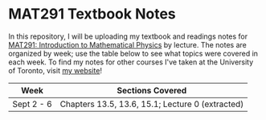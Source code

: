 # MAT291 Textbook Notes
In this repository, I will be uploading my textbook and readings notes for [MAT291: Introduction to Mathematical Physics](https://engineering.calendar.utoronto.ca/course/mat291h1) by lecture. The notes are organized by week; use the table below to see what topics were covered in each week. To find my notes for other courses I've taken at the University of Toronto, visit [my website](https://arnav-patil-12.github.io/notes/)!

| Week | Sections Covered |
|-------------|----------------|
| Sept 2 - 6 | Chapters 13.5, 13.6, 15.1; Lecture 0 (extracted) |
